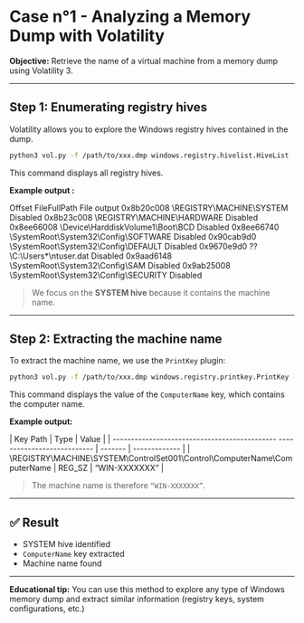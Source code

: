 # Case n°1 - Analyzing a Memory Dump with Volatility

**Objective:** Retrieve the name of a virtual machine from a memory dump using Volatility 3.

---

## Step 1: Enumerating registry hives

Volatility allows you to explore the Windows registry hives contained in the dump.

```bash
python3 vol.py -f /path/to/xxx.dmp windows.registry.hivelist.HiveList
```

This command displays all registry hives.

**Example output :**

Offset	FileFullPath	File output
0x8b20c008	\REGISTRY\MACHINE\SYSTEM	Disabled
0x8b23c008	\REGISTRY\MACHINE\HARDWARE	Disabled
0x8ee66008	\Device\HarddiskVolume1\Boot\BCD	Disabled
0x8ee66740	\SystemRoot\System32\Config\SOFTWARE	Disabled
0x90cab9d0	\SystemRoot\System32\Config\DEFAULT	Disabled
0x9670e9d0	??\C:\Users*\ntuser.dat	Disabled
0x9aad6148	\SystemRoot\System32\Config\SAM	Disabled
0x9ab25008	\SystemRoot\System32\Config\SECURITY	Disabled

> We focus on the **SYSTEM hive** because it contains the machine name.


---

## Step 2: Extracting the machine name

To extract the machine name, we use the `PrintKey` plugin:

```bash
python3 vol.py -f /path/to/xxx.dmp windows.registry.printkey.PrintKey --key “ControlSet001\\Control\\ComputerName\\ComputerName”
```

This command displays the value of the `ComputerName` key, which contains the computer name.

**Example output:**

| Key Path                                                                 | Type    | Value         |
| --------------------------------------------- --------------------------- | ------- | ------------- |
| \REGISTRY\MACHINE\SYSTEM\ControlSet001\Control\ComputerName\ComputerName | REG\_SZ | “WIN-XXXXXXX” |

> The machine name is therefore `“WIN-XXXXXXX”`.

---

## ✅ Result

* SYSTEM hive identified
* `ComputerName` key extracted
* Machine name found

---

**Educational tip:**
You can use this method to explore any type of Windows memory dump and extract similar information (registry keys, system configurations, etc.)
